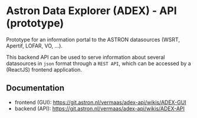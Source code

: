 # Astron Data Explorer (ADEX) - API (prototype)

Prototype for an information portal to the ASTRON datasources (WSRT, Apertif, LOFAR, VO, ...).

This backend API can be used to serve information about several datasources in `json` format through a `REST API`, 
which can be accessed by a (ReactJS) frontend application.

## Documentation 
* frontend (GUI): https://git.astron.nl/vermaas/adex-api/wikis/ADEX-GUI
* backend (API): https://git.astron.nl/vermaas/adex-api/wikis/ADEX-API